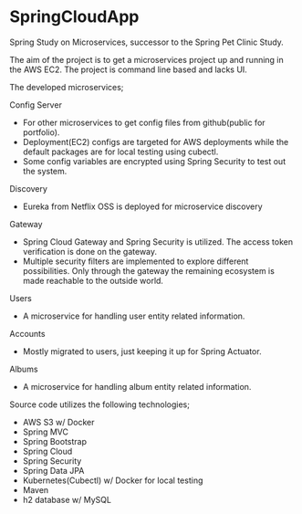 # SpringCloudApp

Spring Study on Microservices, successor to the Spring Pet Clinic Study.

The aim of the project is to get a microservices project up and running in the AWS EC2. The project is command line based and lacks UI. 

The developed microservices;

Config Server
- For other microservices to get config files from github(public for portfolio).
- Deployment(EC2) configs are targeted for AWS deployments while the default packages are for local testing using cubectl.
- Some config variables are encrypted using Spring Security to test out the system.

Discovery
 - Eureka from Netflix OSS is deployed for microservice discovery
 
Gateway
 - Spring Cloud Gateway and Spring Security is utilized. The access token verification is done on the gateway.
 - Multiple security filters are implemented to explore different possibilities. Only through the gateway the remaining ecosystem is made reachable to the outside world. 
 
Users
 - A microservice for handling user entity related information.
 
Accounts
 - Mostly migrated to users, just keeping it up for Spring Actuator.
 
Albums
 - A microservice for handling album entity related information. 

Source code utilizes the following technologies;
 - AWS S3 w/ Docker
 - Spring MVC
 - Spring Bootstrap
 - Spring Cloud
 - Spring Security
 - Spring Data JPA
 - Kubernetes(Cubectl) w/ Docker for local testing
 - Maven
 - h2 database w/ MySQL
